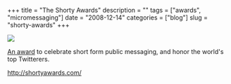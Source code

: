 +++
title = "The Shorty Awards"
description = ""
tags = ["awards", "micromessaging"]
date = "2008-12-14"
categories = ["blog"]
slug = "shorty-awards"
+++



  <div class="notebook-screenshot"><a href="http://shortyawards.com/"><img src="//media.konigi.com/bluga/wt4944fb0382a0f.jpg"/></a></div><p><a href="http://shortyawards.com/">An award</a> to celebrate short form public messaging, and honor the world's top Twitterers.</p>
    
  <a href="http://shortyawards.com/">http://shortyawards.com/</a>
